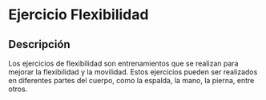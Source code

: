 # Ejercicio Flexibilidad

## Descripción
Los ejercicios de flexibilidad son entrenamientos que se realizan para mejorar la flexibilidad y la movilidad. Estos ejercicios pueden ser realizados en diferentes partes del cuerpo, como la espalda, la mano, la pierna, entre otros.
